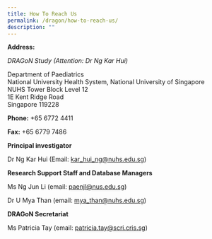 ```yaml
---
title: How To Reach Us
permalink: /dragon/how-to-reach-us/
description: ""
---
```

**Address:**

_DRAGoN Study (Attention: Dr Ng Kar Hui)_

Department of Paediatrics  
National University Health System, National University of Singapore  
NUHS Tower Block Level 12  
1E Kent Ridge Road  
Singapore 119228

**Phone:** +65 6772 4411

**Fax:** +65 6779 7486

**Principal investigator**

Dr Ng Kar Hui (Email: [kar\_hui\_ng@nuhs.edu.sg](mailto:kar_hui_ng@nuhs.edu.sg))

**Research Support Staff and Database Managers**

Ms Ng Jun Li (email: [paenjl@nus.edu.sg](mailto:paenjl@nus.edu.sg))

Dr U Mya Than (email: [mya\_than@nuhs.edu.sg](mailto:mya_than@nuhs.edu.sg))

**DRAGoN Secretariat**

Ms Patricia Tay (email: [patricia.tay@scri.cris.sg](mailto:patricia.tay@scri.edu.sg))